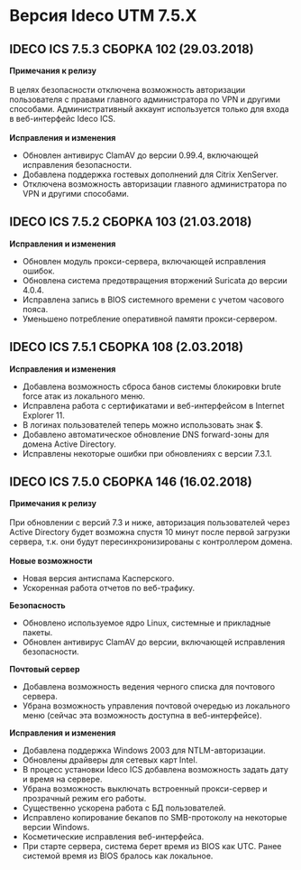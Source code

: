 # Версия Ideco UTM 7.5.X

## **IDECO ICS 7.5.3 СБОРКА 102 (29.03.2018)**

**Примечания к релизу**\
\
В целях безопасности отключена возможность авторизации пользователя с правами главного администратора по VPN и другими способами. Административный аккаунт используется только для входа в веб-интерфейс Ideco ICS.\
\
**Исправления и изменения**

* Обновлен антивирус ClamAV до версии 0.99.4, включающей исправления безопасности.
* Добавлена поддержка гостевых дополнений для Citrix XenServer.
* Отключена возможность авторизации главного администратора по VPN и другими способами.

## **IDECO ICS 7.5.2 СБОРКА 103 (21.03.2018)**

**Исправления и изменения**

* Обновлен модуль прокси-сервера, включающей исправления ошибок.
* Обновлена система предотвращения вторжений Suricata до версии 4.0.4.
* Исправлена запись в BIOS системного времени с учетом часового пояса.
* Уменьшено потребление оперативной памяти прокси-сервером.

## **IDECO ICS 7.5.1 СБОРКА 108 (2.03.2018)**

**Исправления и изменения**

* Добавлена возможность сброса банов системы блокировки brute force атак из локального меню.
* Исправлена работа с сертификатами и веб-интерфейсом в Internet Explorer 11.
* В логинах пользователей теперь можно использовать знак $.
* Добавлено автоматическое обновление DNS forward-зоны для домена Active Directory.
* Исправлены некоторые ошибки при обновлениях с версии 7.3.1.

## **IDECO ICS 7.5.0 СБОРКА 146 (16.02.2018)**

**Примечания к релизу**\
\
При обновлении с версий 7.3 и ниже, авторизация пользователей через Active Directory будет возможна спустя 10 минут после первой загрузки сервера, т.к. они будут пересинхронизированы с контроллером домена.\
\
**Новые возможности**

* Новая версия антиспама Касперского.
* Ускоренная работа отчетов по веб-трафику.

**Безопасность**

* Обновлено используемое ядро Linux, системные и прикладные пакеты.
* Обновлен антивирус ClamAV до версии, включающей исправления безопасности.

**Почтовый сервер**

* Добавлена возможность ведения черного списка для почтового сервера.
* Убрана возможность управления почтовой очередью из локального меню (сейчас эта возможность доступна в веб-интерфейсе).

**Исправления и изменения**

* Добавлена поддержка Windows 2003 для NTLM-авторизации.
* Обновлены драйверы для сетевых карт Intel.
* В процесс установки Ideco ICS добавлена возможность задать дату и время на сервере.
* Убрана возможность выключать встроенный прокси-сервер и прозрачный режим его работы.
* Существенно ускорена работа с БД пользователей.
* Исправлено копирование бекапов по SMB-протоколу на некоторые версии Windows.
* Косметические исправления веб-интерфейса.
* При старте сервера, система берет время из BIOS как UTC. Ранее системой время из BIOS бралось как локальное.
